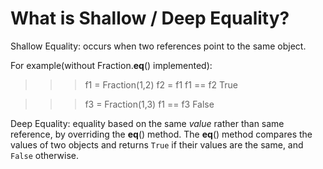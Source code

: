 # What is Shallow / Deep Equality?

Shallow Equality: occurs when two references point to the same object.

For example(without Fraction.__eq__() implemented):

>>> f1 = Fraction(1,2)
>>> f2 = f1
>>> f1 == f2
>>> True

>>> f3 = Fraction(1,3)
>>> f1 == f3
>>> False

Deep Equality: equality based on the same *value* rather than same reference,
by overriding the __eq__() method. The __eq__() method compares the values
of two objects and returns `True` if their values are the same, and `False`
otherwise.

